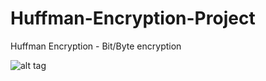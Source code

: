 Huffman-Encryption-Project
==========================

Huffman Encryption - Bit/Byte encryption

![alt tag](https://raw.github.com/Jaberer/Huffman-Encryption-Project/master/HuffmanTreeExample.PNG)

